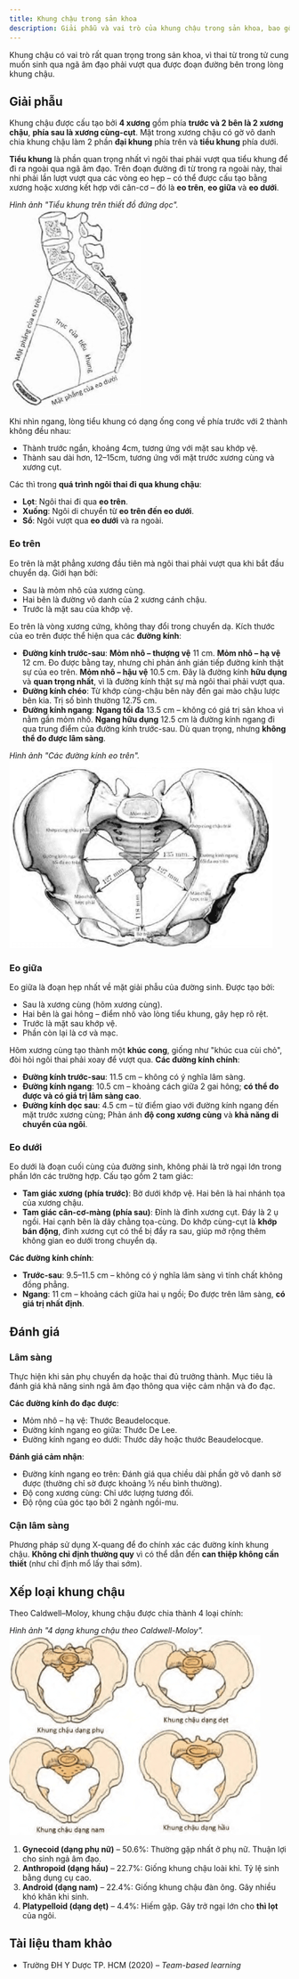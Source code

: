 ```yaml
---
title: Khung chậu trong sản khoa
description: Giải phẫu và vai trò của khung chậu trong sản khoa, bao gồm cấu tạo, các eo khung chậu, đánh giá lâm sàng và các dạng khung chậu ảnh hưởng đến chuyển dạ.
---
```


Khung chậu có vai trò rất quan trọng trong sản khoa, vì thai từ trong tử cung muốn sinh qua ngã âm đạo phải vượt qua được đoạn đường bên trong lòng khung chậu.

## Giải phẫu

Khung chậu được cấu tạo bởi **4 xương** gồm phía **trước và 2 bên là 2 xương chậu**, **phía sau là xương cùng-cụt**. Mặt trong xương chậu có gờ vô danh chia khung chậu làm 2 phần **đại khung** phía trên và **tiểu khung** phía dưới.

**Tiểu khung** là phần quan trọng nhất vì ngôi thai phải vượt qua tiểu khung để đi ra ngoài qua ngã âm đạo. Trên đoạn đường đi từ trong ra ngoài này, thai nhi phải lần lượt vượt qua các vòng eo hẹp – có thể được cấu tạo bằng xương hoặc xương kết hợp với cân-cơ – đó là **eo trên**, **eo giữa** và **eo dưới**.

_Hình ảnh "Tiểu khung trên thiết đồ đứng dọc"._
![Tiểu khung trên thiết đồ đứng dọc](./_images/khung-chau-trong-san-khoa/tieu-khung-tren-thiet-do-dung-doc.png)

Khi nhìn ngang, lòng tiểu khung có dạng ống cong về phía trước với 2 thành không đều nhau:

- Thành trước ngắn, khoảng 4cm, tương ứng với mặt sau khớp vệ.
- Thành sau dài hơn, 12–15cm, tương ứng với mặt trước xương cùng và xương cụt.

Các thì trong **quá trình ngôi thai đi qua khung chậu**:

- **Lọt**: Ngôi thai đi qua **eo trên**.
- **Xuống**: Ngôi di chuyển từ **eo trên đến eo dưới**.
- **Sổ**: Ngôi vượt qua **eo dưới** và ra ngoài.

### Eo trên

Eo trên là mặt phẳng xương đầu tiên mà ngôi thai phải vượt qua khi bắt đầu chuyển dạ. Giới hạn bởi:

- Sau là mỏm nhô của xương cùng.
- Hai bên là đường vô danh của 2 xương cánh chậu.
- Trước là mặt sau của khớp vệ.

Eo trên là vòng xương cứng, không thay đổi trong chuyển dạ. Kích thước của eo trên được thể hiện qua các **đường kính**:

- **Đường kính trước-sau**: **Mỏm nhô – thượng vệ** 11 cm. **Mỏm nhô – hạ vệ** 12 cm. Đo được bằng tay, nhưng chỉ phản ánh gián tiếp đường kính thật sự của eo trên. **Mỏm nhô – hậu vệ** 10.5 cm. Đây là đường kính **hữu dụng** và **quan trọng nhất**, vì là đường kính thật sự mà ngôi thai phải vượt qua.
- **Đường kính chéo**: Từ khớp cùng-chậu bên này đến gai mào chậu lược bên kia. Trị số bình thường 12.75 cm.
- **Đường kính ngang**: **Ngang tối đa** 13.5 cm – không có giá trị sản khoa vì nằm gần mỏm nhô. **Ngang hữu dụng** 12.5 cm là đường kính ngang đi qua trung điểm của đường kính trước-sau. Dù quan trọng, nhưng **không thể đo được lâm sàng**.

_Hình ảnh "Các đường kính eo trên"._
![Các đường kính eo trên](./_images/khung-chau-trong-san-khoa/cac-duong-kinh-eo-tren.png)

### Eo giữa

Eo giữa là đoạn hẹp nhất về mặt giải phẫu của đường sinh. Được tạo bởi:

- Sau là xương cùng (hõm xương cùng).
- Hai bên là gai hông – điểm nhô vào lòng tiểu khung, gây hẹp rõ rệt.
- Trước là mặt sau khớp vệ.
- Phần còn lại là cơ và mạc.

Hõm xương cùng tạo thành một **khúc cong**, giống như "khúc cua cùi chỏ", đòi hỏi ngôi thai phải xoay để vượt qua. **Các đường kính chính**:

- **Đường kính trước-sau**: 11.5 cm – không có ý nghĩa lâm sàng.
- **Đường kính ngang**: 10.5 cm – khoảng cách giữa 2 gai hông; **có thể đo được và có giá trị lâm sàng cao**.
- **Đường kính dọc sau**: 4.5 cm – từ điểm giao với đường kính ngang đến mặt trước xương cùng; Phản ánh **độ cong xương cùng** và **khả năng di chuyển của ngôi**.

### Eo dưới

Eo dưới là đoạn cuối cùng của đường sinh, không phải là trở ngại lớn trong phần lớn các trường hợp. Cấu tạo gồm 2 tam giác:

- **Tam giác xương (phía trước)**: Bờ dưới khớp vệ. Hai bên là hai nhánh tọa của xương chậu.
- **Tam giác cân-cơ-màng (phía sau)**: Đỉnh là đỉnh xương cụt. Đáy là 2 ụ ngồi. Hai cạnh bên là dây chằng tọa-cùng. Do khớp cùng-cụt là **khớp bán động**, đỉnh xương cụt có thể bị đẩy ra sau, giúp mở rộng thêm không gian eo dưới trong chuyển dạ.

**Các đường kính chính**:

- **Trước-sau**: 9.5–11.5 cm – không có ý nghĩa lâm sàng vì tính chất không đồng phẳng.
- **Ngang**: 11 cm – khoảng cách giữa hai ụ ngồi; Đo được trên lâm sàng, **có giá trị nhất định**.

## Đánh giá

### Lâm sàng

Thực hiện khi sản phụ chuyển dạ hoặc thai đủ trưởng thành. Mục tiêu là đánh giá khả năng sinh ngả âm đạo thông qua việc cảm nhận và đo đạc.

**Các đường kính đo đạc được**:

- Mỏm nhô – hạ vệ: Thước Beaudelocque.
- Đường kính ngang eo giữa: Thước De Lee.
- Đường kính ngang eo dưới: Thước dây hoặc thước Beaudelocque.

**Đánh giá cảm nhận**:

- Đường kính ngang eo trên: Đánh giá qua chiều dài phần gờ vô danh sờ được (thường chỉ sờ được khoảng ½ nếu bình thường).
- Độ cong xương cùng: Chỉ ước lượng tương đối.
- Độ rộng của góc tạo bởi 2 ngành ngồi-mu.

### Cận lâm sàng

Phương pháp sử dụng X-quang để đo chính xác các đường kính khung chậu. **Không chỉ định thường quy** vì có thể dẫn đến **can thiệp không cần thiết** (như chỉ định mổ lấy thai sớm).

## Xếp loại khung chậu

Theo Caldwell–Moloy, khung chậu được chia thành 4 loại chính:

_Hình ảnh "4 dạng khung chậu theo Caldwell-Moloy"._
![Các dạng khung chậu](./_images/khung-chau-trong-san-khoa/cac-dang-khung-chau-theo-caldwell-moloy.png)

1. **Gynecoid (dạng phụ nữ)** – 50.6%: Thường gặp nhất ở phụ nữ. Thuận lợi cho sinh ngả âm đạo.
2. **Anthropoid (dạng hầu)** – 22.7%: Giống khung chậu loài khỉ. Tỷ lệ sinh bằng dụng cụ cao.
3. **Android (dạng nam)** – 22.4%: Giống khung chậu đàn ông. Gây nhiều khó khăn khi sinh.
4. **Platypelloid (dạng dẹt)** – 4.4%: Hiếm gặp. Gây trở ngại lớn cho **thì lọt** của ngôi.

## Tài liệu tham khảo

- Trường ĐH Y Dược TP. HCM (2020) – _Team-based learning_
